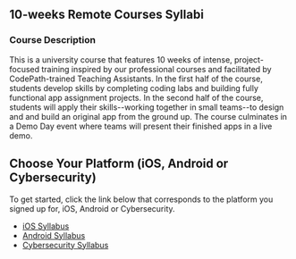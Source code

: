 ## 10-weeks Remote Courses Syllabi

### Course Description

This is a university course that features 10 weeks of intense, project-focused training inspired by our professional courses and facilitated by CodePath-trained Teaching Assistants. In the first half of the course, students develop skills by completing coding labs and building fully functional app assignment projects. In the second half of the course, students will apply their skills--working together in small teams--to design and and build an original app from the ground up. The course culminates in a Demo Day event where teams will present their finished apps in a live demo.


## Choose Your Platform (iOS, Android or Cybersecurity)

To get started, click the link below that corresponds to the platform you signed up for, iOS, Android or Cybersecurity.

- [iOS Syllabus](https://courses.codepath.com/snippets/ios_university/syllabus_quarter)
- [Android Syllabus](https://courses.codepath.com/snippets/android_university/syllabus_quarter)
- [Cybersecurity Syllabus](https://courses.codepath.com/snippets/cybersecurity_university/syllabus_quarter)
